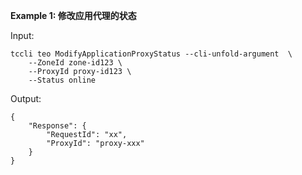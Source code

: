 **Example 1: 修改应用代理的状态**



Input: 

```
tccli teo ModifyApplicationProxyStatus --cli-unfold-argument  \
    --ZoneId zone-id123 \
    --ProxyId proxy-id123 \
    --Status online
```

Output: 
```
{
    "Response": {
        "RequestId": "xx",
        "ProxyId": "proxy-xxx"
    }
}
```

